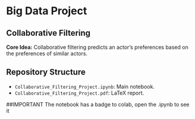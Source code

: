 # Big Data Project

## Collaborative Filtering

**Core Idea:** Collaborative filtering predicts an actor’s preferences based on the preferences of similar actors.

## Repository Structure
- `Collaborative_Filtering_Project.ipynb`: Main notebook.
- `Collaborative_Filtering_Project.pdf`: LaTeX report.

##IMPORTANT
The notebook has a badge to colab, open the .ipynb to see it

